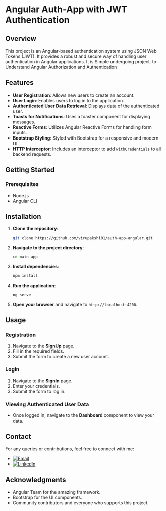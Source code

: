 # Angular Auth-App with JWT Authentication 

## Overview

This project is an Angular-based authentication system using JSON Web Tokens (JWT). It provides a robust and secure way of handling user authentication in Angular applications.
It is Simple undergoing project. to Understand Angular Authorization and Authentication 

## Features

- **User Registration**: Allows new users to create an account.
- **User Login**: Enables users to log in to the application.
- **Authenticated User Data Retrieval**: Displays data of the authenticated user.
- **Toasts for Notifications**: Uses a toaster component for displaying messages.
- **Reactive Forms**: Utilizes Angular Reactive Forms for handling form inputs.
- **Bootstrap Styling**: Styled with Bootstrap for a responsive and modern UI.
- **HTTP Interceptor**: Includes an interceptor to add `withCredentials` to all backend requests.

## Getting Started

### Prerequisites

- Node.js
- Angular CLI

## Installation

1. **Clone the repository**:
   ```bash
   git clone https://github.com/virupakshi01/auth-app-angular.git
   ```

2. **Navigate to the project directory**:
   ```bash
   cd main-app
   ```

3. **Install dependencies**:
   ```bash
   npm install
   ```

4. **Run the application**:
   ```bash
   ng serve
   ```

5. **Open your browser** and navigate to `http://localhost:4200`.

## Usage

### Registration

1. Navigate to the **SignUp** page.
2. Fill in the required fields.
3. Submit the form to create a new user account.

### Login

1. Navigate to the **SignIn** page.
2. Enter your credentials.
3. Submit the form to log in.

### Viewing Authenticated User Data

- Once logged in, navigate to the **Dashboard** component to view your data.

## Contact

For any queries or contributions, feel free to connect with me:

- [![Email](https://img.shields.io/badge/Email-virupakshbm01%40gmail.com-blue)](mailto:virupakshbm01@gmail.com)
- [![LinkedIn](https://img.shields.io/badge/LinkedIn-Virupakshi-blue)](https://www.linkedin.com/in/virupakshi-mathapati/)

## Acknowledgments

- Angular Team for the amazing framework.
- Bootstrap for the UI components.
- Community contributors and everyone who supports this project.

